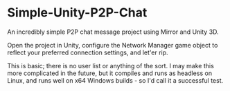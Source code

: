 # Simple-Unity-P2P-Chat
An incredibly simple P2P chat message project using Mirror and Unity 3D.

Open the project in Unity, configure the Network Manager game object to reflect your preferred connection settings, and let'er rip.

This is basic; there is no user list or anything of the sort. I may make this more complicated in the future, but it compiles and runs
  as headless on Linux, and runs well on x64 Windows builds - so I'd call it a successful test.
